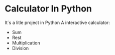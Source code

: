 # Calculator In Python
It´s a litle project in Python
A interactive calculator:
 - Sum
 - Rest
 - Multiplication
 - Division
